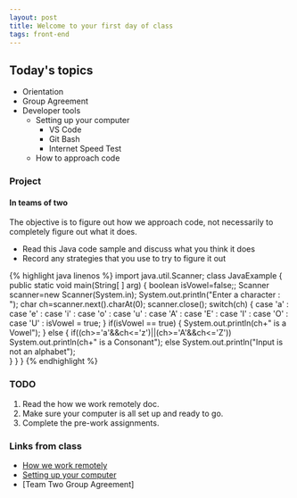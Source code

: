```yaml
---
layout: post
title: Welcome to your first day of class
tags: front-end 
---
```


## Today's topics

- Orientation
- Group Agreement
- Developer tools
  - Setting up your computer
    - VS Code
    - Git Bash
    - Internet Speed Test
  - How to approach code 

### Project
#### In teams of two
The objective is to figure out how we approach code, not necessarily to completely figure out what it does.

- Read this Java code sample and discuss what you think it does
- Record any strategies that you use to try to figure it out

{% highlight java linenos %}
import java.util.Scanner;
class JavaExample
{
   public static void main(String[ ] arg)
   {
	boolean isVowel=false;;
	Scanner scanner=new Scanner(System.in);
	System.out.println("Enter a character : ");
	char ch=scanner.next().charAt(0); 
	scanner.close();
	switch(ch)
	{
	   case 'a' :
	   case 'e' :
    	   case 'i' :
	   case 'o' :
	   case 'u' :
	   case 'A' :
	   case 'E' :
	   case 'I' :
	   case 'O' :
	   case 'U' : isVowel = true;
	}
	if(isVowel == true) {
	   System.out.println(ch+" is  a Vowel");
	}
	else {
	   if((ch>='a'&&ch<='z')||(ch>='A'&&ch<='Z'))
		System.out.println(ch+" is a Consonant");
	   else
		System.out.println("Input is not an alphabet");		
        }
   }
}
{% endhighlight %}

### TODO

1. Read the how we work remotely doc.
2. Make sure your computer is all set up and ready to go.
3. Complete the pre-work assignments.

### Links from class

* [How we work remotely](https://docs.google.com/document/d/1l2RYOM-fdJCgd7nWbXp2k_t6xNDNRVZDlqEfn83TACg/edit?usp=sharing)
* [Setting up your computer](https://drive.google.com/open?id=1ibV4dA4ciQsxn9MT7TV4-e_KgzUQwCQ7O1zEVfxy_28&authuser=1)
* [Team Two Group Agreement]

